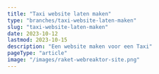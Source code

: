 ```yaml
---
title: "Taxi website laten maken"
type: "branches/taxi-website-laten-maken"
slug: "taxi-website-laten-maken"
date: 2023-10-12
lastmod: 2023-10-15
description: "Een website maken voor een Taxi"
pageType: "article"
image: "/images/raket-webreaktor-site.png"
---
```



